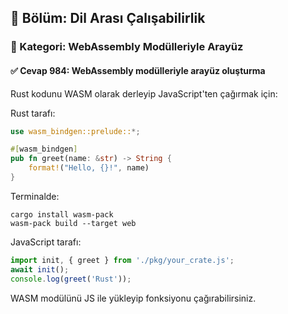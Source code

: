 ## 📘 Bölüm: Dil Arası Çalışabilirlik  
### 🔹 Kategori: WebAssembly Modülleriyle Arayüz  
#### ✅ Cevap 984: WebAssembly modülleriyle arayüz oluşturma

Rust kodunu WASM olarak derleyip JavaScript'ten çağırmak için:

Rust tarafı:
```rust
use wasm_bindgen::prelude::*;

#[wasm_bindgen]
pub fn greet(name: &str) -> String {
    format!("Hello, {}!", name)
}
```

Terminalde:
```
cargo install wasm-pack
wasm-pack build --target web
```

JavaScript tarafı:
```js
import init, { greet } from './pkg/your_crate.js';
await init();
console.log(greet('Rust'));
```
WASM modülünü JS ile yükleyip fonksiyonu çağırabilirsiniz.

